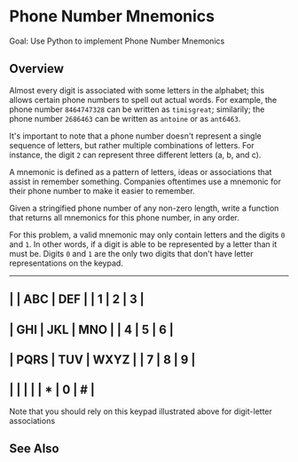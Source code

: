 # Phone Number Mnemonics

Goal: Use Python to implement Phone Number Mnemonics

## Overview

Almost every digit is associated with some letters in the alphabet; this allows certain phone numbers to spell out actual words. For example, the phone number
`8464747328` can be written as `timisgreat`; similarily; the phone number `2686463` can be written as `antoine` or as `ant6463`.

It's important to note that a phone number doesn't represent a single sequence of letters, but rather multiple combinations of letters. For instance, the digit `2` can represent three different letters (a, b, and c). 

A mnemonic is defined as a pattern of letters, ideas or associations that assist in remember something. Companies oftentimes use a mnemonic for their phone number to make it easier to remember. 

Given a stringified phone number of any non-zero length, write a function that returns all mnemonics for this phone number, in any order.

For this problem, a valid mnemonic may only contain letters and the digits `0` and `1`. In other words, if a digit is able to be represented by a letter than it must be. Digits `0` and `1` are the only two digits that don't have letter representations on the keypad. 

-------------------------
|       |  ABC  |  DEF  |
|   1   |   2   |   3   |
-------------------------
|  GHI  |  JKL  |  MNO  |
|   4   |   5   |   6   |
-------------------------
| PQRS  |  TUV  | WXYZ  |
|   7   |   8   |   9   |
-------------------------
|       |       |       |
|   *   |   0   |   #   |
-------------------------

Note that you should rely on this keypad illustrated above for digit-letter associations

## See Also

